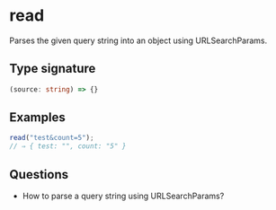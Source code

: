 # read

Parses the given query string into an object using URLSearchParams.

## Type signature

<!-- prettier-ignore-start -->
```typescript
(source: string) => {}
```
<!-- prettier-ignore-end -->

## Examples

<!-- prettier-ignore-start -->
```javascript
read("test&count=5");
// ⇒ { test: "", count: "5" }
```
<!-- prettier-ignore-end -->

## Questions

- How to parse a query string using URLSearchParams?
